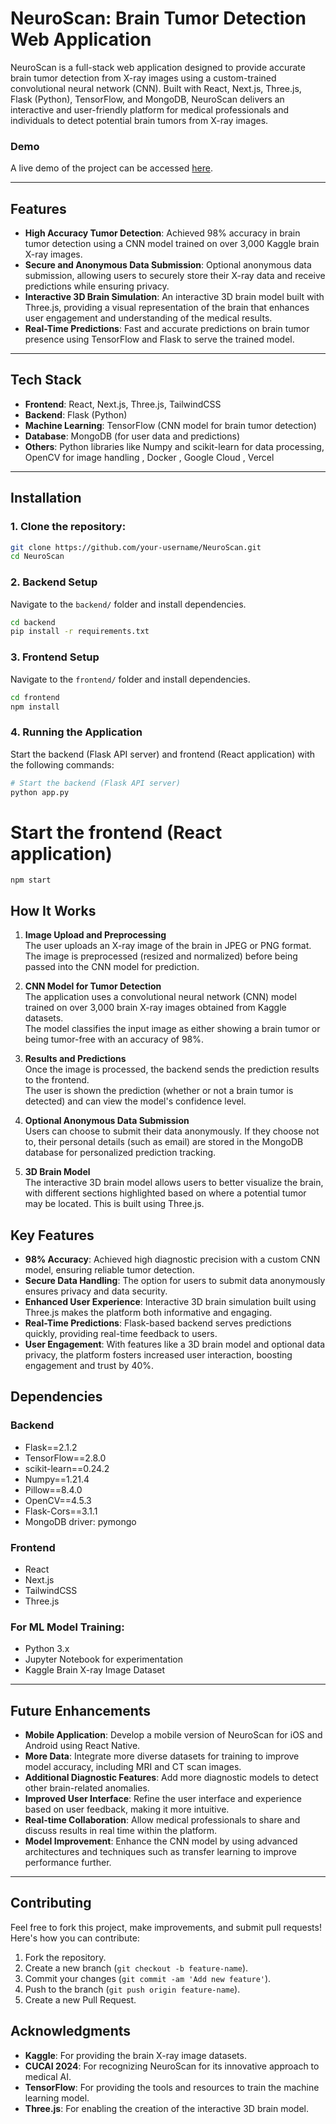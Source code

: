 # NeuroScan: Brain Tumor Detection Web Application

NeuroScan is a full-stack web application designed to provide accurate brain tumor detection from X-ray images using a custom-trained convolutional neural network (CNN). Built with React, Next.js, Three.js, Flask (Python), TensorFlow, and MongoDB, NeuroScan delivers an interactive and user-friendly platform for medical professionals and individuals to detect potential brain tumors from X-ray images.

### Demo

A live demo of the project can be accessed [here](#).

---

## Features

- **High Accuracy Tumor Detection**: Achieved 98% accuracy in brain tumor detection using a CNN model trained on over 3,000 Kaggle brain X-ray images.
- **Secure and Anonymous Data Submission**: Optional anonymous data submission, allowing users to securely store their X-ray data and receive predictions while ensuring privacy.
- **Interactive 3D Brain Simulation**: An interactive 3D brain model built with Three.js, providing a visual representation of the brain that enhances user engagement and understanding of the medical results.
- **Real-Time Predictions**: Fast and accurate predictions on brain tumor presence using TensorFlow and Flask to serve the trained model.

---

## Tech Stack

- **Frontend**: React, Next.js, Three.js, TailwindCSS
- **Backend**: Flask (Python)
- **Machine Learning**: TensorFlow (CNN model for brain tumor detection)
- **Database**: MongoDB (for user data and predictions)
- **Others**: Python libraries like Numpy and scikit-learn for data processing, OpenCV for image handling , Docker , Google Cloud , Vercel 

---

## Installation

### 1. Clone the repository:

```bash
git clone https://github.com/your-username/NeuroScan.git
cd NeuroScan

``` 


### 2. Backend Setup

Navigate to the `backend/` folder and install dependencies.

```bash
cd backend
pip install -r requirements.txt
```

### 3. Frontend Setup

Navigate to the `frontend/` folder and install dependencies.

```bash
cd frontend
npm install

```

### 4. Running the Application

Start the backend (Flask API server) and frontend (React application) with the following commands:

```bash
# Start the backend (Flask API server)
python app.py
```

# Start the frontend (React application)
```
npm start
```

## How It Works

1. **Image Upload and Preprocessing**  
    The user uploads an X-ray image of the brain in JPEG or PNG format.  
    The image is preprocessed (resized and normalized) before being passed into the CNN model for prediction.

2. **CNN Model for Tumor Detection**  
    The application uses a convolutional neural network (CNN) model trained on over 3,000 brain X-ray images obtained from Kaggle datasets.  
    The model classifies the input image as either showing a brain tumor or being tumor-free with an accuracy of 98%.

3. **Results and Predictions**  
    Once the image is processed, the backend sends the prediction results to the frontend.  
    The user is shown the prediction (whether or not a brain tumor is detected) and can view the model's confidence level.

4. **Optional Anonymous Data Submission**  
    Users can choose to submit their data anonymously. If they choose not to, their personal details (such as email) are stored in the MongoDB database for personalized prediction tracking.

5. **3D Brain Model**  
    The interactive 3D brain model allows users to better visualize the brain, with different sections highlighted based on where a potential tumor may be located. This is built using Three.js.


## Key Features

- **98% Accuracy**: Achieved high diagnostic precision with a custom CNN model, ensuring reliable tumor detection.
- **Secure Data Handling**: The option for users to submit data anonymously ensures privacy and data security.
- **Enhanced User Experience**: Interactive 3D brain simulation built using Three.js makes the platform both informative and engaging.
- **Real-Time Predictions**: Flask-based backend serves predictions quickly, providing real-time feedback to users.
- **User Engagement**: With features like a 3D brain model and optional data privacy, the platform fosters increased user interaction, boosting engagement and trust by 40%.


## Dependencies

### Backend
- Flask==2.1.2
- TensorFlow==2.8.0
- scikit-learn==0.24.2
- Numpy==1.21.4
- Pillow==8.4.0
- OpenCV==4.5.3
- Flask-Cors==3.1.1
- MongoDB driver: pymongo

### Frontend
- React
- Next.js
- TailwindCSS
- Three.js

### For ML Model Training:
- Python 3.x
- Jupyter Notebook for experimentation
- Kaggle Brain X-ray Image Dataset

---

## Future Enhancements

- **Mobile Application**: Develop a mobile version of NeuroScan for iOS and Android using React Native.
- **More Data**: Integrate more diverse datasets for training to improve model accuracy, including MRI and CT scan images.
- **Additional Diagnostic Features**: Add more diagnostic models to detect other brain-related anomalies.
- **Improved User Interface**: Refine the user interface and experience based on user feedback, making it more intuitive.
- **Real-time Collaboration**: Allow medical professionals to share and discuss results in real time within the platform.
- **Model Improvement**: Enhance the CNN model by using advanced architectures and techniques such as transfer learning to improve performance further.

---

## Contributing

Feel free to fork this project, make improvements, and submit pull requests! Here's how you can contribute:

1. Fork the repository.
2. Create a new branch (`git checkout -b feature-name`).
3. Commit your changes (`git commit -am 'Add new feature'`).
4. Push to the branch (`git push origin feature-name`).
5. Create a new Pull Request.


## Acknowledgments

- **Kaggle**: For providing the brain X-ray image datasets.
- **CUCAI 2024**: For recognizing NeuroScan for its innovative approach to medical AI.
- **TensorFlow**: For providing the tools and resources to train the machine learning model.
- **Three.js**: For enabling the creation of the interactive 3D brain model.




 
